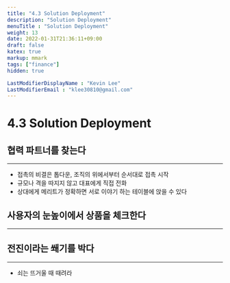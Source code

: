 ```yaml
---
title: "4.3 Solution Deployment"
description: "Solution Deployment"
menuTitle : "Solution Deployment"
weight: 13
date: 2022-01-31T21:36:11+09:00
draft: false
katex: true
markup: mmark
tags: ["finance"]
hidden: true

LastModifierDisplayName : "Kevin Lee"
LastModifierEmail : "klee30810@gmail.com"
---
```


# 4.3 Solution Deployment



## 협력 파트너를 찾는다

---

- 접촉의 비결은 톱다운, 조직의 위에서부터 순서대로 접촉 시작
- 규모나 격을 따지지 않고 대표에게 직접 전화
- 상대에게 메리트가 정확하면 서로 이야기 하는 테이블에 앉을 수 있다



## 사용자의 눈높이에서 상품을 체크한다

---



## 전진이라는 쐐기를 박다

---

- 쇠는 뜨거울 때 때려라
